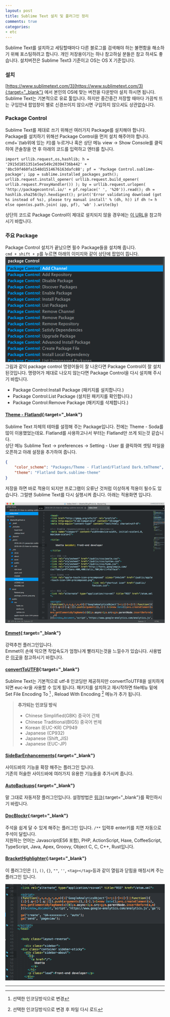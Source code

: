 ```yaml
---
layout: post
title: Sublime Text 설치 및 플러그인 정리
comments: true
categories:
- etc
---
```


Sublime Text를 설치하고 세팅할때마다 다른 블로그를 검색해야 하는 불편함을 해소하기 위해 포스팅하려고 합니다. 개인 저장용이기는 하나 참고하실 분들은 참고 하셔도 좋습니다. 설치버전은 Sublime Text3 기준이고 OS는 OS X 기준입니다.

### 설치

[https://www.sublimetext.com/3](https://www.sublimetext.com/3){:target="_blank"} 에서 본인의 OS에 맞는 버전을 다운받아 설치 하시면 됩니다. Sublime Text는 기본적으로 유료 툴입니다. 하지만 중간중간 저장할 때마다 가끔씩 뜨는 구입안내 팝업창이 별로 신경쓰이지 않으시면 구입하지 않으셔도 상관없습니다.


### Package Control

Sublime Text를 제대로 쓰기 위해선 여러가지 Package를 설치해야 합니다. Package를 설치하기 위해선 Package Control을 먼저 설치 해주어야 합니다.<br />
cmd+\`(tab위에 있는 키)를 누르거나 혹은 상단 메뉴 view -> Show Console를 클릭하여 콘솔창을 연 후 아래의 코드를 입력하고 엔터를 칩니다.

```
import urllib.request,os,hashlib; h = '2915d1851351e5ee549c20394736b442' + '8bc59f460fa1548d1514676163dafc88'; pf = 'Package Control.sublime-package'; ipp = sublime.installed_packages_path(); urllib.request.install_opener( urllib.request.build_opener( urllib.request.ProxyHandler()) ); by = urllib.request.urlopen( 'http://packagecontrol.io/' + pf.replace(' ', '%20')).read(); dh = hashlib.sha256(by).hexdigest(); print('Error validating download (got %s instead of %s), please try manual install' % (dh, h)) if dh != h else open(os.path.join( ipp, pf), 'wb' ).write(by)
```

상단의 코드로 Package Control이 제대로 설치되지 않을 경우에는 [이 URL](https://packagecontrol.io/installation)을 참고하시기 바랍니다.


### 주요 Package

Package Control 설치가 끝났으면 필수 Package들을 설치해 줍니다.<br />
`cmd + shift + p`를 누르면 아래의 이미지와 같이 상단에 팝업이 뜹니다.
![Package Control pop](/asset/package_control_pop.png)
그림과 같이 package control 명령어들이 잘 나온다면 Package Control이 잘 설치 된것입니다. 명령어가 제대로 나오지 않는다면 Package Control을 다시 설치해 주시기 바랍니다.

- Package Control:Install Package (패키지를 설치합니다.)
- Package Control:List Package (설치된 패키지를 확인합니다.)
- Package Control:Remove Package (패키지를 삭제합니다.)

#### [Theme - Flatland](https://github.com/thinkpixellab/flatland){:target="_blank"}

Sublime Text 자체의 테마를 설정해 주는 Package입니다. 전에는 Theme - Soda를 많이 이용했었는데요. Flatland를 사용하고나서 부터는 Flatland만 쓰게 되는것 같습니다.<br />
상단 메뉴 Sublime Text -> preferences -> Setting - User 를 클릭하여 셋팅 파일을 오픈하고 아래 설정을 추가하여 줍니다.

```json
{
	"color_scheme": "Packages/Theme - Flatland/Flatland Dark.tmTheme",
	"theme": "Flatland Dark.sublime-theme"
}
```
저장을 하면 바로 적용이 되지만 프로그램이 오류난 것처럼 이상하게 적용이 될수도 있습니다. 그럴땐 Sublime Text를 다시 실행시켜 줍니다.
아래는 적용화면 입니다.

![Flatland](/asset/flatland.png)

#### [Emmet](http://emmet.io/blog/sublime-text-3/){:target="_blank"}

강력추천 플러그인입니다.<br />
Emmet이 손에 익으면 작업속도가 엄청나게 빨라지는것을 느낄수가 있습니다.
사용법은 [이곳](http://docs.emmet.io/)을 참고하시기 바랍니다.

#### [convertToUTF8](https://github.com/seanliang/ConvertToUTF8){:target="_blank"}

Sublime Text는 기본적으로 utf-8 인코딩만 제공하지만 convertToUTF8을 설치하게 되면 euc-kr을 사용할 수 있게 됩니다.
패키지를 설치하고 재시작하면 file메뉴 밑에 Set File Encoding To [^1] , Reload With Encoding [^2] 메뉴가 추가 됩니다.

> **추가되는 인코딩 방식**
>
> - Chinese Simplified(GBK) 중국어 간체
> - Chinese Traditional(BIG5) 중국어 번체
> - Korean (EUC-KR) CP949
> - Japanese (CP932)
> - Japanese (Shift_JIS)
> - Japanese (EUC-JP)

#### [SideBarEnhancements](https://github.com/titoBouzout/SideBarEnhancements){:target="_blank"}

사이드바의 기능을 확장 해주는 플러그인 입니다.<br />
기존의 허술한 사이드바에 여러가지 유용한 기능들을 추가시켜 줍니다.

#### [AutoBackups](https://github.com/akalongman/sublimetext-autobackups){:target="_blank"}

말 그대로 자동저장 플러그인입니다. 설정방법은 [링크](https://github.com/akalongman/sublimetext-autobackups){:target="_blank"}를 확인하시기 바랍니다.

#### [DocBlockr](https://github.com/spadgos/sublime-jsdocs){:target="_blank"}

주석을 쉽게 달 수 있게 해주는 플러그인 입니다. `/**` 입력후 enter키를 치면 자동으로 주석이 달립니다.<br />
지원하는 언어는 Javascript(ES6 포함), PHP, ActionScript, Haxe, CoffeeScript, TypeScript, Java, Apex, Groovy, Object C, C, C++, Rust입니다.

#### [BracketHighlighter](https://github.com/facelessuser/BracketHighlighter){:target="_blank"}

이 플러그인은 `[]`, `()`, `{}`, `""`, `''`, `<tag></tag>`등과 같이 열림과 닫힘을 매칭시켜 주는 플러그인 입니다.

![bracket_highlighter](/asset/bracket_highlighter.png)

---

[^1]: 선택한 인코딩방식으로 변경
[^2]: 선택한 인코딩방식으로 변경 후 파일 다시 로드
